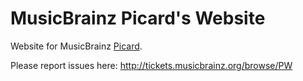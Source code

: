 # MusicBrainz Picard's Website

Website for MusicBrainz [Picard](http://picard.musicbrainz.org/).

Please report issues here: http://tickets.musicbrainz.org/browse/PW
